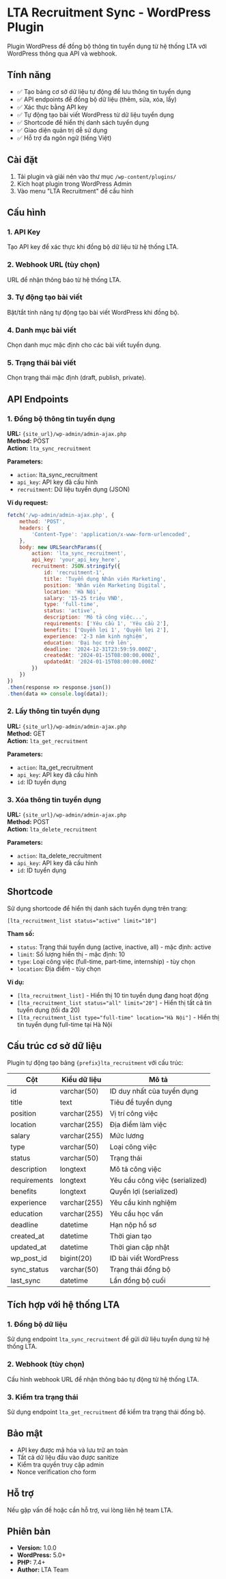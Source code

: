 # LTA Recruitment Sync - WordPress Plugin

Plugin WordPress để đồng bộ thông tin tuyển dụng từ hệ thống LTA với WordPress thông qua API và webhook.

## Tính năng

- ✅ Tạo bảng cơ sở dữ liệu tự động để lưu thông tin tuyển dụng
- ✅ API endpoints để đồng bộ dữ liệu (thêm, sửa, xóa, lấy)
- ✅ Xác thực bằng API key
- ✅ Tự động tạo bài viết WordPress từ dữ liệu tuyển dụng
- ✅ Shortcode để hiển thị danh sách tuyển dụng
- ✅ Giao diện quản trị dễ sử dụng
- ✅ Hỗ trợ đa ngôn ngữ (tiếng Việt)

## Cài đặt

1. Tải plugin và giải nén vào thư mục `/wp-content/plugins/`
2. Kích hoạt plugin trong WordPress Admin
3. Vào menu "LTA Recruitment" để cấu hình

## Cấu hình

### 1. API Key
Tạo API key để xác thực khi đồng bộ dữ liệu từ hệ thống LTA.

### 2. Webhook URL (tùy chọn)
URL để nhận thông báo từ hệ thống LTA.

### 3. Tự động tạo bài viết
Bật/tắt tính năng tự động tạo bài viết WordPress khi đồng bộ.

### 4. Danh mục bài viết
Chọn danh mục mặc định cho các bài viết tuyển dụng.

### 5. Trạng thái bài viết
Chọn trạng thái mặc định (draft, publish, private).

## API Endpoints

### 1. Đồng bộ thông tin tuyển dụng

**URL:** `{site_url}/wp-admin/admin-ajax.php`  
**Method:** POST  
**Action:** `lta_sync_recruitment`

**Parameters:**
- `action`: lta_sync_recruitment
- `api_key`: API key đã cấu hình
- `recruitment`: Dữ liệu tuyển dụng (JSON)

**Ví dụ request:**
```javascript
fetch('/wp-admin/admin-ajax.php', {
    method: 'POST',
    headers: {
        'Content-Type': 'application/x-www-form-urlencoded',
    },
    body: new URLSearchParams({
        action: 'lta_sync_recruitment',
        api_key: 'your_api_key_here',
        recruitment: JSON.stringify({
            id: 'recruitment-1',
            title: 'Tuyển dụng Nhân viên Marketing',
            position: 'Nhân viên Marketing Digital',
            location: 'Hà Nội',
            salary: '15-25 triệu VNĐ',
            type: 'full-time',
            status: 'active',
            description: 'Mô tả công việc...',
            requirements: ['Yêu cầu 1', 'Yêu cầu 2'],
            benefits: ['Quyền lợi 1', 'Quyền lợi 2'],
            experience: '2-3 năm kinh nghiệm',
            education: 'Đại học trở lên',
            deadline: '2024-12-31T23:59:59.000Z',
            createdAt: '2024-01-15T08:00:00.000Z',
            updatedAt: '2024-01-15T08:00:00.000Z'
        })
    })
})
.then(response => response.json())
.then(data => console.log(data));
```

### 2. Lấy thông tin tuyển dụng

**URL:** `{site_url}/wp-admin/admin-ajax.php`  
**Method:** GET  
**Action:** `lta_get_recruitment`

**Parameters:**
- `action`: lta_get_recruitment
- `api_key`: API key đã cấu hình
- `id`: ID tuyển dụng

### 3. Xóa thông tin tuyển dụng

**URL:** `{site_url}/wp-admin/admin-ajax.php`  
**Method:** POST  
**Action:** `lta_delete_recruitment`

**Parameters:**
- `action`: lta_delete_recruitment
- `api_key`: API key đã cấu hình
- `id`: ID tuyển dụng

## Shortcode

Sử dụng shortcode để hiển thị danh sách tuyển dụng trên trang:

```
[lta_recruitment_list status="active" limit="10"]
```

**Tham số:**
- `status`: Trạng thái tuyển dụng (active, inactive, all) - mặc định: active
- `limit`: Số lượng hiển thị - mặc định: 10
- `type`: Loại công việc (full-time, part-time, internship) - tùy chọn
- `location`: Địa điểm - tùy chọn

**Ví dụ:**
- `[lta_recruitment_list]` - Hiển thị 10 tin tuyển dụng đang hoạt động
- `[lta_recruitment_list status="all" limit="20"]` - Hiển thị tất cả tin tuyển dụng (tối đa 20)
- `[lta_recruitment_list type="full-time" location="Hà Nội"]` - Hiển thị tin tuyển dụng full-time tại Hà Nội

## Cấu trúc cơ sở dữ liệu

Plugin tự động tạo bảng `{prefix}lta_recruitment` với cấu trúc:

| Cột | Kiểu dữ liệu | Mô tả |
|-----|--------------|-------|
| id | varchar(50) | ID duy nhất của tuyển dụng |
| title | text | Tiêu đề tuyển dụng |
| position | varchar(255) | Vị trí công việc |
| location | varchar(255) | Địa điểm làm việc |
| salary | varchar(255) | Mức lương |
| type | varchar(50) | Loại công việc |
| status | varchar(50) | Trạng thái |
| description | longtext | Mô tả công việc |
| requirements | longtext | Yêu cầu công việc (serialized) |
| benefits | longtext | Quyền lợi (serialized) |
| experience | varchar(255) | Yêu cầu kinh nghiệm |
| education | varchar(255) | Yêu cầu học vấn |
| deadline | datetime | Hạn nộp hồ sơ |
| created_at | datetime | Thời gian tạo |
| updated_at | datetime | Thời gian cập nhật |
| wp_post_id | bigint(20) | ID bài viết WordPress |
| sync_status | varchar(50) | Trạng thái đồng bộ |
| last_sync | datetime | Lần đồng bộ cuối |

## Tích hợp với hệ thống LTA

### 1. Đồng bộ dữ liệu
Sử dụng endpoint `lta_sync_recruitment` để gửi dữ liệu tuyển dụng từ hệ thống LTA.

### 2. Webhook (tùy chọn)
Cấu hình webhook URL để nhận thông báo tự động từ hệ thống LTA.

### 3. Kiểm tra trạng thái
Sử dụng endpoint `lta_get_recruitment` để kiểm tra trạng thái đồng bộ.

## Bảo mật

- API key được mã hóa và lưu trữ an toàn
- Tất cả dữ liệu đầu vào được sanitize
- Kiểm tra quyền truy cập admin
- Nonce verification cho form

## Hỗ trợ

Nếu gặp vấn đề hoặc cần hỗ trợ, vui lòng liên hệ team LTA.

## Phiên bản

- **Version:** 1.0.0
- **WordPress:** 5.0+
- **PHP:** 7.4+
- **Author:** LTA Team
